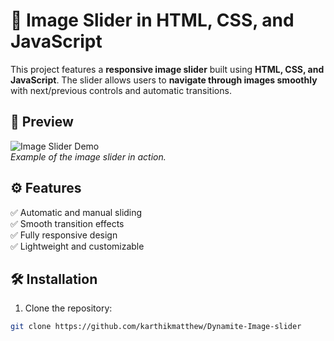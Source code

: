 # 🚀 Image Slider in HTML, CSS, and JavaScript

This project features a **responsive image slider** built using **HTML, CSS, and JavaScript**. The slider allows users to **navigate through images smoothly** with next/previous controls and automatic transitions.

## 🌟 Preview

![Image Slider Demo](https://user-images.githubusercontent.com/your-username/placeholder.gif)  
*Example of the image slider in action.*

## ⚙️ Features
✅ Automatic and manual sliding  
✅ Smooth transition effects  
✅ Fully responsive design  
✅ Lightweight and customizable  

## 🛠️ Installation

1. Clone the repository:
```bash
git clone https://github.com/karthikmatthew/Dynamite-Image-slider
